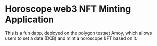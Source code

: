# Horoscope web3 NFT Minting Application

This is a fun dapp, deployed on the polygon testnet Amoy, which allows users to set a date (DOB) and mint a horoscope NFT based on it.

